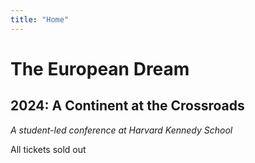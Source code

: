 ```yaml
---
title: "Home"
---
```


<div class="homepage-conference-title">
  <h1>The European Dream</h1>
  <h2>2024: A Continent at the Crossroads</h2>
  <div id='student-run'>
    <i>A student-led conference at Harvard Kennedy School</i>
  </div>
  <div>
    <p id='tickets-btn' class="pure-button pure-button-primary"> All tickets sold out </p>
  </div>
  <p id='increase'
  </p>
  <div id='countdown'>
  </div>
</div>
